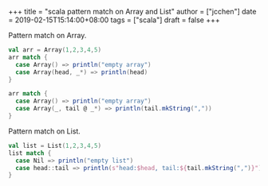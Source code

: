 +++
title = "scala pattern match on Array and List"
author = ["jcchen"]
date = 2019-02-15T15:14:00+08:00
tags = ["scala"]
draft = false
+++

Pattern match on Array.

```scala
val arr = Array(1,2,3,4,5)
arr match {
  case Array() => println("empty array")
  case Array(head, _*) => println(head)
}

arr match {
  case Array() => println("empty array")
  case Array(_, tail @ _*) => println(tail.mkString(","))
}
```

Pattern match on List.

```scala
val list = List(1,2,3,4,5)
list match {
  case Nil => println("empty list")
  case head::tail => println(s"head:$head, tail:${tail.mkString(",")}")
}
```
